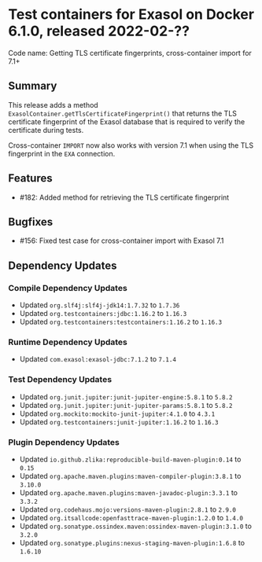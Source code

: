 # Test containers for Exasol on Docker 6.1.0, released 2022-02-??

Code name: Getting TLS certificate fingerprints, cross-container import for 7.1+

## Summary

This release adds a method `ExasolContainer.getTlsCertificateFingerprint()` that returns the TLS certificate fingerprint of the Exasol database that is required to verify the certificate during tests.

Cross-container `IMPORT` now also works with version 7.1 when using the TLS fingerprint in the `EXA` connection.

## Features

* #182: Added method for retrieving the TLS certificate fingerprint

## Bugfixes

* #156: Fixed test case for cross-container import with Exasol 7.1

## Dependency Updates

### Compile Dependency Updates

* Updated `org.slf4j:slf4j-jdk14:1.7.32` to `1.7.36`
* Updated `org.testcontainers:jdbc:1.16.2` to `1.16.3`
* Updated `org.testcontainers:testcontainers:1.16.2` to `1.16.3`

### Runtime Dependency Updates

* Updated `com.exasol:exasol-jdbc:7.1.2` to `7.1.4`

### Test Dependency Updates

* Updated `org.junit.jupiter:junit-jupiter-engine:5.8.1` to `5.8.2`
* Updated `org.junit.jupiter:junit-jupiter-params:5.8.1` to `5.8.2`
* Updated `org.mockito:mockito-junit-jupiter:4.1.0` to `4.3.1`
* Updated `org.testcontainers:junit-jupiter:1.16.2` to `1.16.3`

### Plugin Dependency Updates

* Updated `io.github.zlika:reproducible-build-maven-plugin:0.14` to `0.15`
* Updated `org.apache.maven.plugins:maven-compiler-plugin:3.8.1` to `3.10.0`
* Updated `org.apache.maven.plugins:maven-javadoc-plugin:3.3.1` to `3.3.2`
* Updated `org.codehaus.mojo:versions-maven-plugin:2.8.1` to `2.9.0`
* Updated `org.itsallcode:openfasttrace-maven-plugin:1.2.0` to `1.4.0`
* Updated `org.sonatype.ossindex.maven:ossindex-maven-plugin:3.1.0` to `3.2.0`
* Updated `org.sonatype.plugins:nexus-staging-maven-plugin:1.6.8` to `1.6.10`
